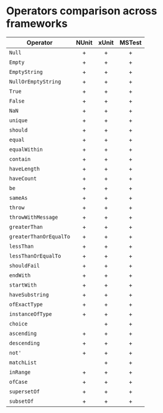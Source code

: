 Operators comparison across frameworks
======================================

| Operator               | NUnit | xUnit | MSTest |
|------------------------|:-----:|:-----:|:------:|
| `Null`                 | +     | +     | +      |
| `Empty`                | +     | +     | +      |
| `EmptyString`          | +     | +     | +      |
| `NullOrEmptyString`    | +     | +     | +      |
| `True`                 | +     | +     | +      |
| `False`                | +     | +     | +      |
| `NaN`                  | +     | +     | +      |
| `unique`               | +     | +     | +      |
| `should`               | +     | +     | +      |
| `equal`                | +     | +     | +      |
| `equalWithin`          | +     | +     | +      |
| `contain`              | +     | +     | +      |
| `haveLength`           | +     | +     | +      |
| `haveCount`            | +     | +     | +      |
| `be`                   | +     | +     | +      |
| `sameAs`               | +     | +     | +      |
| `throw`                | +     | +     | +      |
| `throwWithMessage`     | +     | +     | +      |
| `greaterThan`          | +     | +     | +      |
| `greaterThanOrEqualTo` | +     | +     | +      |
| `lessThan`             | +     | +     | +      |
| `lessThanOrEqualTo`    | +     | +     | +      |
| `shouldFail`           | +     | +     | +      |
| `endWith`              | +     | +     | +      |
| `startWith`            | +     | +     | +      |
| `haveSubstring`        | +     | +     | +      |
| `ofExactType`          | +     | +     | +      |
| `instanceOfType`       | +     | +     | +      |
| `choice`               |       | +     | +      |
| `ascending`            | +     | +     | +      |
| `descending`           | +     | +     | +      |
| `not'`                 | +     | +     | +      |
| `matchList`            |       | +     | +      |
| `inRange`              | +     | +     | +      |
| `ofCase`               | +     | +     | +      |
| `supersetOf`           | +     | +     | +      |
| `subsetOf`             | +     | +     | +      |